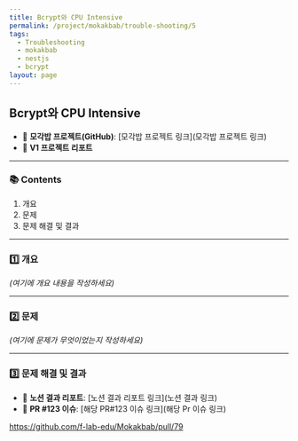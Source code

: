 ```yaml
---
title: Bcrypt와 CPU Intensive
permalink: /project/mokakbab/trouble-shooting/5
tags:
  - Troubleshooting
  - mokakbab
  - nestjs
  - bcrypt
layout: page
---
```


## Bcrypt와 CPU Intensive

- 🐙 **모각밥 프로젝트(GitHub)**: [모각밥 프로젝트 링크](모각밥 프로젝트 링크)
- 📑 **V1 프로젝트 리포트**

---

### 📚 Contents

1. 개요
2. 문제
3. 문제 해결 및 결과

---

### 1️⃣ 개요

_(여기에 개요 내용을 작성하세요)_

---

### 2️⃣ 문제

_(여기에 문제가 무엇이었는지 작성하세요)_

---

### 3️⃣ 문제 해결 및 결과

- 📘 **노션 결과 리포트**: [노션 결과 리포트 링크](노션 결과 링크)
- 🔗 **PR #123 이슈**: [해당 PR#123 이슈 링크](해당 Pr 이슈 링크)

https://github.com/f-lab-edu/Mokakbab/pull/79